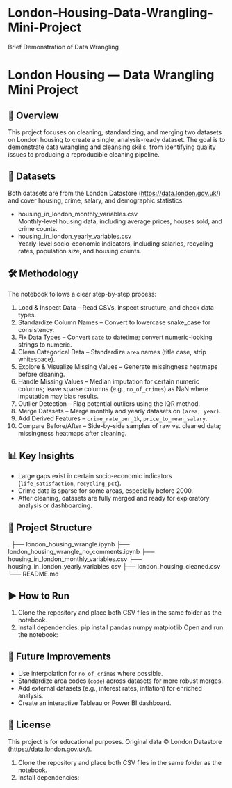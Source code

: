 # London-Housing-Data-Wrangling-Mini-Project
Brief Demonstration of Data Wrangling
# London Housing — Data Wrangling Mini Project
## 📌 Overview
This project focuses on cleaning, standardizing, and merging two datasets on London housing to create a single, analysis-ready dataset. The goal is to demonstrate data wrangling and cleansing skills, from identifying quality issues to producing a reproducible cleaning pipeline.
## 📂 Datasets
Both datasets are from the London Datastore (https://data.london.gov.uk/) and cover housing, crime, salary, and demographic statistics.
- housing_in_london_monthly_variables.csv  
  Monthly-level housing data, including average prices, houses sold, and crime counts.
- housing_in_london_yearly_variables.csv  
  Yearly-level socio-economic indicators, including salaries, recycling rates, population size, and housing counts.
## 🛠 Methodology
The notebook follows a clear step-by-step process:
1. Load & Inspect Data – Read CSVs, inspect structure, and check data types.
2. Standardize Column Names – Convert to lowercase snake_case for consistency.
3. Fix Data Types – Convert `date` to datetime; convert numeric-looking strings to numeric.
4. Clean Categorical Data – Standardize `area` names (title case, strip whitespace).
5. Explore & Visualize Missing Values – Generate missingness heatmaps before cleaning.
6. Handle Missing Values – Median imputation for certain numeric columns; leave sparse columns (e.g., `no_of_crimes`) as NaN where imputation may bias results.
7. Outlier Detection – Flag potential outliers using the IQR method.
8. Merge Datasets – Merge monthly and yearly datasets on `(area, year)`.
9. Add Derived Features – `crime_rate_per_1k`, `price_to_mean_salary`.
10. Compare Before/After – Side-by-side samples of raw vs. cleaned data; missingness heatmaps after cleaning.
## 📊 Key Insights
- Large gaps exist in certain socio-economic indicators (`life_satisfaction`, `recycling_pct`).
- Crime data is sparse for some areas, especially before 2000.
- After cleaning, datasets are fully merged and ready for exploratory analysis or dashboarding.
## 📁 Project Structure
.
├── london_housing_wrangle.ipynb
├── london_housing_wrangle_no_comments.ipynb
├── housing_in_london_monthly_variables.csv
├── housing_in_london_yearly_variables.csv
├── london_housing_cleaned.csv
└── README.md
## ▶️ How to Run
1. Clone the repository and place both CSV files in the same folder as the notebook.
2. Install dependencies:
   pip install pandas numpy matplotlib
   Open and run the notebook:
## 🔮 Future Improvements
- Use interpolation for `no_of_crimes` where possible.
- Standardize area codes (`code`) across datasets for more robust merges.
- Add external datasets (e.g., interest rates, inflation) for enriched analysis.
- Create an interactive Tableau or Power BI dashboard.
## 📜 License
This project is for educational purposes. Original data © London Datastore (https://data.london.gov.uk/).

1. Clone the repository and place both CSV files in the same folder as the notebook.
2. Install dependencies:
